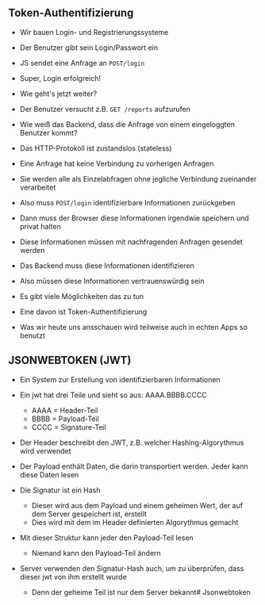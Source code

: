 ## Token-Authentifizierung

- Wir bauen Login- und Registrierungssysteme
- Der Benutzer gibt sein Login/Passwort ein
- JS sendet eine Anfrage an `POST/login`
- Super, Login erfolgreich!

- Wie geht's jetzt weiter?
- Der Benutzer versucht z.B. `GET /reports` aufzurufen
- Wie weiß das Backend, dass die Anfrage von einem eingeloggten Benutzer kommt?
- Das HTTP-Protokoll ist zustandslos (stateless)
- Eine Anfrage hat keine Verbindung zu vorherigen Anfragen
- Sie werden alle als Einzelabfragen ohne jegliche Verbindung zueinander verarbeitet
- Also muss `POST/login` identifizierbare Informationen zurückgeben
- Dann muss der Browser diese Informationen irgendwie speichern und privat halten
- Diese Informationen müssen mit nachfragenden Anfragen gesendet werden
- Das Backend muss diese Informationen identifizieren
- Also müssen diese Informationen vertrauenswürdig sein
- Es gibt viele Möglichkeiten das zu tun
- Eine davon ist Token-Authentifizierung
- Was wir heute uns ansschauen wird teilweise auch in echten Apps so benutzt

## JSONWEBTOKEN (JWT)

- Ein System zur Erstellung von identifizierbaren Informationen
- Ein jwt hat drei Teile und sieht so aus: AAAA.BBBB.CCCC
  - AAAA = Header-Teil
  - BBBB = Payload-Teil
  - CCCC = Signature-Teil

- Der Header beschreibt den JWT, z.B. welcher Hashing-Algorythmus wird verwendet
- Der Payload enthält Daten, die darin transportiert werden. Jeder kann diese Daten lesen
- Die Signatur ist ein Hash
  - Dieser wird aus dem Payload und einem geheimen Wert, der auf dem Server gespeichert ist, erstellt
  - Dies wird mit dem im Header definierten Algorythmus gemacht

- Mit dieser Struktur kann jeder den Payload-Teil lesen
  - Niemand kann den Payload-Teil ändern

- Server verwenden den Signatur-Hash auch, um zu überprüfen, dass dieser jwt von ihm erstellt wurde
  - Denn der geheime Teil ist nur dem Server bekannt# Jsonwebtoken

